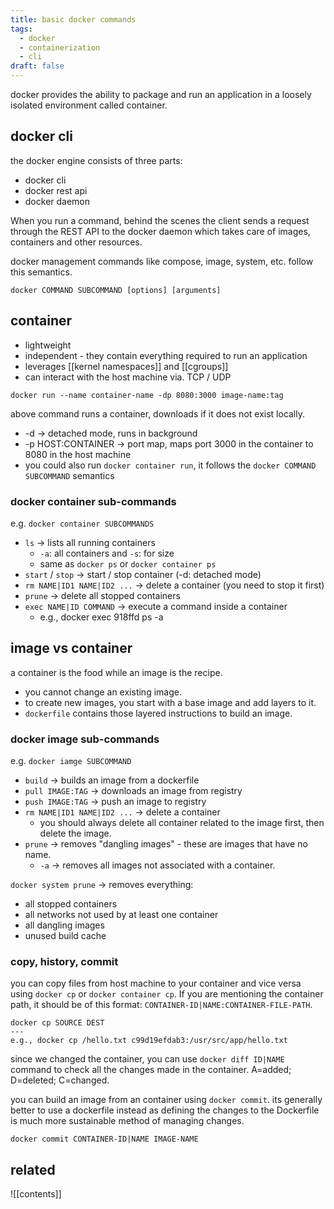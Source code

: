 ```yaml
---
title: basic docker commands
tags:
  - docker
  - containerization
  - cli
draft: false
---
```

docker provides the ability to package and run an application in a loosely isolated environment called container.
## docker cli
the docker engine consists of three parts:
- docker cli
- docker rest api
- docker daemon

When you run a command, behind the scenes the client sends a request through the REST API to the docker daemon which takes care of images, containers and other resources.

docker management commands like compose, image, system, etc. follow this semantics.
```
docker COMMAND SUBCOMMAND [options] [arguments]
```
## container 
- lightweight
- independent - they contain everything required to run an application
- leverages [[kernel namespaces]] and [[cgroups]]
- can interact with the host machine via. TCP / UDP

```
docker run --name container-name -dp 8080:3000 image-name:tag
```

above command runs a container, downloads if it does not exist locally.
- -d -> detached mode, runs in background
- -p HOST:CONTAINER -> port map, maps port 3000 in the container to 8080 in the host machine
- you could also run `docker container run`, it follows the `docker COMMAND SUBCOMMAND` semantics
### docker container sub-commands
e.g. `docker container SUBCOMMANDS`
- `ls` -> lists all running containers
	- `-a`: all containers and `-s`: for size
	- same as `docker ps` or `docker container ps`
- `start` / `stop` -> start / stop container (-d: detached mode)
- `rm NAME|ID1 NAME|ID2 ...` -> delete a container (you need to stop it first)
- `prune` -> delete all stopped containers
- `exec NAME|ID COMMAND` -> execute a command inside a container
	- e.g., docker exec 918ffd ps -a
## image vs container
a container is the food while an image is the recipe.
- you cannot change an existing image.
- to create new images, you start with a base image and add layers to it.
- `dockerfile` contains those layered instructions to build an image.
### docker image sub-commands
e.g. `docker iamge SUBCOMMAND`
- `build` -> builds an image from a dockerfile
- `pull IMAGE:TAG` -> downloads an image from registry
- `push IMAGE:TAG` -> push an image to registry
- `rm NAME|ID1 NAME|ID2 ...` -> delete a container
	- you should always delete all container related to the image first, then delete the image. 
- `prune` -> removes "dangling images" - these are images that have no name.
	- `-a` -> removes all images not associated with a container.

`docker system prune` -> removes everything:
- all stopped containers
- all networks not used by at least one container
- all dangling images
- unused build cache
### copy, history, commit
you can copy files from host machine to your container and vice versa using `docker cp` or `docker container cp`. If you are mentioning the container path, it should be of this format: `CONTAINER-ID|NAME:CONTAINER-FILE-PATH`.

```
docker cp SOURCE DEST
---
e.g., docker cp /hello.txt c99d19efdab3:/usr/src/app/hello.txt
```

since we changed the container, you can use `docker diff ID|NAME` command to check all the changes made in the container. A=added; D=deleted; C=changed.

you can build an image from an container using `docker commit`. its generally better to use a dockerfile instead as defining the changes to the Dockerfile is much more sustainable method of managing changes.

```
docker commit CONTAINER-ID|NAME IMAGE-NAME
```
## related
![[contents]]